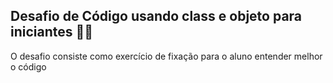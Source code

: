 ## Desafio de Código usando class e objeto para iniciantes 🚀🌐
O desafio consiste como exercício de fixação para o aluno entender melhor o código  
